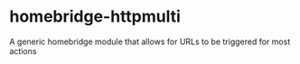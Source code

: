 # homebridge-httpmulti
A generic homebridge module that allows for URLs to be triggered for most actions
